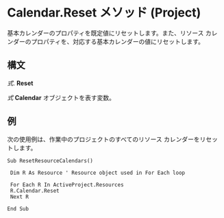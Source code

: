 
# Calendar.Reset メソッド (Project)

基本カレンダーのプロパティを既定値にリセットします。また、リソース カレンダーのプロパティを、対応する基本カレンダーの値にリセットします。


## 構文

 _式_. **Reset**

 _式_ **Calendar** オブジェクトを表す変数。


## 例

次の使用例は、作業中のプロジェクトのすべてのリソース カレンダーをリセットします。


```
Sub ResetResourceCalendars() 
 
 Dim R As Resource ' Resource object used in For Each loop 
 
 For Each R In ActiveProject.Resources 
 R.Calendar.Reset 
 Next R 
 
End Sub
```

